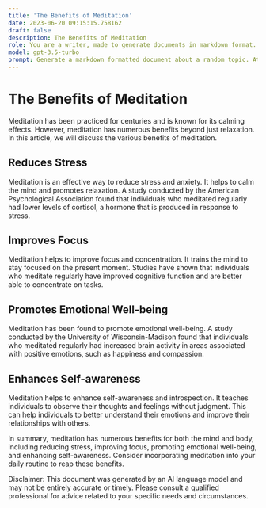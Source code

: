 ```yaml
---
title: 'The Benefits of Meditation'
date: 2023-06-20 09:15:15.758162
draft: false
description: The Benefits of Meditation
role: You are a writer, made to generate documents in markdown format. It is very important that all of the documents you generate are in valid markdown format.
model: gpt-3.5-turbo
prompt: Generate a markdown formatted document about a random topic. At the bottom, include a disclaimer explaining that the document was generated by you. The first line of the document should be the title. Make sure that the entire document is in proper markdown format, using a mix of various tags to make the document visually appealing.
---
```


# The Benefits of Meditation

Meditation has been practiced for centuries and is known for its calming effects. However, meditation has numerous benefits beyond just relaxation. In this article, we will discuss the various benefits of meditation.

## Reduces Stress

Meditation is an effective way to reduce stress and anxiety. It helps to calm the mind and promotes relaxation. A study conducted by the American Psychological Association found that individuals who meditated regularly had lower levels of cortisol, a hormone that is produced in response to stress.

## Improves Focus

Meditation helps to improve focus and concentration. It trains the mind to stay focused on the present moment. Studies have shown that individuals who meditate regularly have improved cognitive function and are better able to concentrate on tasks.

## Promotes Emotional Well-being

Meditation has been found to promote emotional well-being. A study conducted by the University of Wisconsin-Madison found that individuals who meditated regularly had increased brain activity in areas associated with positive emotions, such as happiness and compassion.

## Enhances Self-awareness

Meditation helps to enhance self-awareness and introspection. It teaches individuals to observe their thoughts and feelings without judgment. This can help individuals to better understand their emotions and improve their relationships with others.

In summary, meditation has numerous benefits for both the mind and body, including reducing stress, improving focus, promoting emotional well-being, and enhancing self-awareness. Consider incorporating meditation into your daily routine to reap these benefits.

Disclaimer: This document was generated by an AI language model and may not be entirely accurate or timely. Please consult a qualified professional for advice related to your specific needs and circumstances.